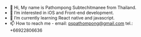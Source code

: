 - 👋 Hi, My name is Pathompong Subtechitmanee from Thailand.
- 👀 I’m interested in iOS and Front-end development.
- 🌱 I’m currently learning React native and javascript.
- 📫 How to reach me - email: pspathompong@gmail.com
                        tel.: +66922806636

<!---
bleach015/bleach015 is a ✨ special ✨ repository because its `README.md` (this file) appears on your GitHub profile.
You can click the Preview link to take a look at your changes.
--->
